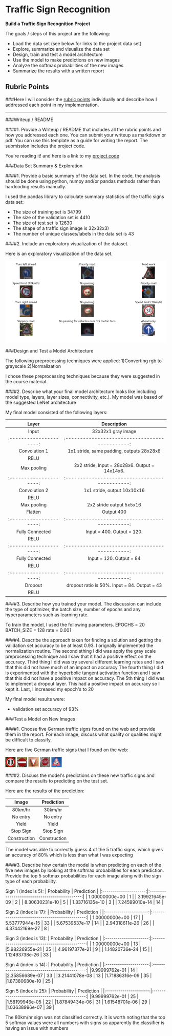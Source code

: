 # **Traffic Sign Recognition** 


**Build a Traffic Sign Recognition Project**

The goals / steps of this project are the following:
* Load the data set (see below for links to the project data set)
* Explore, summarize and visualize the data set
* Design, train and test a model architecture
* Use the model to make predictions on new images
* Analyze the softmax probabilities of the new images
* Summarize the results with a written report


[//]: # (Image References)

[image1]: ./my_new_images/dataVis.png "Visualization"
[image2]: ./my_new_images/1.png "Traffic Sign 1"
[image3]: ./my_new_images/2.png "Traffic Sign 2"
[image4]: ./my_new_images/3.png "Traffic Sign 3"
[image5]: ./my_new_images/4.png "Traffic Sign 4"
[image6]: ./my_new_images/5.png "Traffic Sign 5"

## Rubric Points
###Here I will consider the [rubric points](https://review.udacity.com/#!/rubrics/481/view) individually and describe how I addressed each point in my implementation.  

---
###Writeup / README

####1. Provide a Writeup / README that includes all the rubric points and how you addressed each one. You can submit your writeup as markdown or pdf. You can use this template as a guide for writing the report. The submission includes the project code.

You're reading it! and here is a link to my [project code](https://github.com/humenay/udacity/CarND-Traffic-Sign-Classifier-Project/blob/master/Traffic_Sign_Classifier.ipynb)

###Data Set Summary & Exploration

####1. Provide a basic summary of the data set. In the code, the analysis should be done using python, numpy and/or pandas methods rather than hardcoding results manually.

I used the pandas library to calculate summary statistics of the traffic
signs data set:

* The size of training set is 34799
* The size of the validation set is 4410
* The size of test set is 12630
* The shape of a traffic sign image is 32x32x3)
* The number of unique classes/labels in the data set is 43


####2. Include an exploratory visualization of the dataset.

Here is an exploratory visualization of the data set. 

![alt text][image1]

###Design and Test a Model Architecture

The following preprocessing techniques were applied:
1)Converting rgb to grayscale
2)Normalization

I chose these preprocessing techniques because they were suggested in the course material. 


####2. Describe what your final model architecture looks like including model type, layers, layer sizes, connectivity, etc.). My model was based of the suggested LeNet architecture

My final model consisted of the following layers:

| Layer         		|     Description	        					| 
|:---------------------:|:---------------------------------------------:| 
| Input         		| 32x32x1 gray image   							| 
|:---------------------:|:---------------------------------------------:|
| Convolution 1     	| 1x1 stride, same padding, outputs 28x28x6 	|
| RELU					|												|
| Max pooling	      	| 2x2 stride, Input = 28x28x6. Output = 14x14x6.|
|:---------------------:|:---------------------------------------------:|
| Convolution 2	        | 1x1 stride, output 10x10x16      			    |
| RELU		            | 									            |
| Max pooling	      	| 2x2 stride output 5x5x16                      |
| Flatten					| 	Output 400								|
|:---------------------:|:---------------------------------------------:|
| Fully Connected		| Input = 400. Output = 120.                    |
| RELU		            | 									            |
|:---------------------:|:---------------------------------------------:|
| Fully Connected		| Input = 120. Output = 84                      |
| RELU		            | 									            |
|:---------------------:|:---------------------------------------------:|
| Dropout		| dropout ratio is 50%. Input = 84. Output = 43         |
| RELU		            | 									            |


 


####3. Describe how you trained your model. The discussion can include the type of optimizer, the batch size, number of epochs and any hyperparameters such as learning rate.

To train the model, I used the following parameters.
EPOCHS = 20
BATCH_SIZE = 128
rate = 0.001

####4. Describe the approach taken for finding a solution and getting the validation set accuracy to be at least 0.93. 
I orignally implemented the normalization routine. 
The second sthing I did was apply the gray scale preprocessing technique and I saw that it had a positive effect on the accuracy.
Third thing I did was try several different learning rates and I saw that this did not have much of an impact on accuracy
The fourth thing I did is experimented with the hyperbolic tangent activation function and I saw that this did not have a positive impact on accuracy. 
The 5th thing I did was to implement a dropout layer. This had a positive impact on accuracy so I kept it. 
Last, I increased my epoch's to 20


My final model results were:
* validation set accuracy of 93%



###Test a Model on New Images

####1. Choose five German traffic signs found on the web and provide them in the report. For each image, discuss what quality or qualities might be difficult to classify.

Here are five German traffic signs that I found on the web:

![alt text][image2] ![alt text][image3] ![alt text][image4] 
![alt text][image5] ![alt text][image6]



####2. Discuss the model's predictions on these new traffic signs and compare the results to predicting on the test set. 

Here are the results of the prediction:

| Image			        |     Prediction	        					| 
|:---------------------:|:---------------------------------------------:| 
| 80km/hr      		    | 30km/hr   									| 
| No entry     			| No entry 										|
| Yield					| Yield											|
| Stop Sign	      		| Stop Sign					 				|
| Construction			| Construction      							|


The model was able to correctly guess 4 of the 5 traffic signs, which gives an accuracy of 80% which is less than what I was expecting

####3. Describe how certain the model is when predicting on each of the five new images by looking at the softmax probabilities for each prediction. Provide the top 5 softmax probabilities for each image along with the sign type of each probability. 



Sign 1 (index is 5):
| Probability         	|     Prediction	        					| 
|:---------------------:|:---------------------------------------------:| 
| 1.00000000e+00         			| 1   									| 
| 3.19921645e-09     				| 2 										|
| 8.30630231e-10					| 5											|
| 1.33716135e-10	      			| 3					 				|
| 7.24599010e-14				    | 14      							|

Sign 2 (index is 17):
| Probability         	|     Prediction	        					| 
|:---------------------:|:---------------------------------------------:| 
| 1.00000000e+00         			| 17   									| 
| 5.53777944e-15     				| 33 										|
| 5.67539537e-17					| 14											|
| 2.94318611e-26	      			| 26					 				|
| 4.37442169e-27				    | 8      							|

Sign 3 (index is 13):
| Probability         	|     Prediction	        					| 
|:---------------------:|:---------------------------------------------:| 
| 1.00000000e+00         			| 13   									| 
|5.98226955e-21     				| 35 										|
| 4.96197377e-21					| 9											|
| 1.14820736e-24	      			| 15					 				|
| 1.12493738e-26				    | 33      							|

Sign 4 (index is 14):
| Probability         	|     Prediction	        					| 
|:---------------------:|:---------------------------------------------:| 
|9.99999762e-01         			| 14   									| 
|2.35856689e-07     				| 33 										|
|3.21441078e-08					| 13										|
|1.71886316e-09	      			| 35					 				|
|1.87380680e-10				    | 25      							|

Sign 5 (index is 25):
| Probability         	|     Prediction	        					| 
|:---------------------:|:---------------------------------------------:| 
|9.99999762e-01         			| 25   									| 
|1.58199946e-05     				| 22 										|
|1.87849434e-06					| 31										|
1.61548701e-06	      			| 29					 				|
|1.03638996e-07				    | 39      							|

The 80km/hr sign was not classified correctly. It is worth noting that the top 5 softmax values were all numbers with signs so apparently 
the classifier is having an issue with numbers


